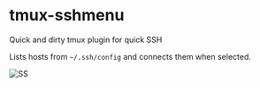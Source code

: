 # tmux-sshmenu
Quick and dirty tmux plugin for quick SSH

Lists hosts from `~/.ssh/config` and connects them when selected.

![SS](https://i.imgur.com/yj02ZR6.png?1)
